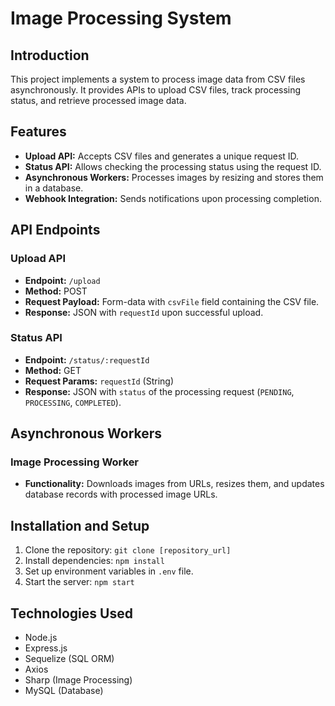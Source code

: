 # Image Processing System

## Introduction

This project implements a system to process image data from CSV files asynchronously. It provides APIs to upload CSV files, track processing status, and retrieve processed image data.

## Features

- **Upload API:** Accepts CSV files and generates a unique request ID.
- **Status API:** Allows checking the processing status using the request ID.
- **Asynchronous Workers:** Processes images by resizing and stores them in a database.
- **Webhook Integration:** Sends notifications upon processing completion.

## API Endpoints

### Upload API

- **Endpoint:** `/upload`
- **Method:** POST
- **Request Payload:** Form-data with `csvFile` field containing the CSV file.
- **Response:** JSON with `requestId` upon successful upload.

### Status API

- **Endpoint:** `/status/:requestId`
- **Method:** GET
- **Request Params:** `requestId` (String)
- **Response:** JSON with `status` of the processing request (`PENDING`, `PROCESSING`, `COMPLETED`).

## Asynchronous Workers

### Image Processing Worker

- **Functionality:** Downloads images from URLs, resizes them, and updates database records with processed image URLs.

## Installation and Setup

1. Clone the repository: `git clone [repository_url]`
2. Install dependencies: `npm install`
3. Set up environment variables in `.env` file.
4. Start the server: `npm start`

## Technologies Used

- Node.js
- Express.js
- Sequelize (SQL ORM)
- Axios
- Sharp (Image Processing)
- MySQL (Database)


